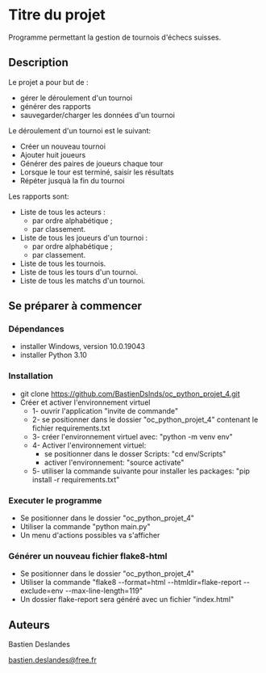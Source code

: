 # Titre du projet

Programme permettant la gestion de tournois d'échecs suisses.

## Description

Le projet a pour but de :
* gérer le déroulement d'un tournoi
* générer des rapports
* sauvegarder/charger les données d'un tournoi

Le déroulement d'un tournoi est le suivant:
* Créer un nouveau tournoi
* Ajouter huit joueurs
* Générer des paires de joueurs chaque tour
* Lorsque le tour est terminé, saisir les résultats
* Répéter jusquà la fin du tournoi

Les rapports sont:
* Liste de tous les acteurs :
    * par ordre alphabétique ;
    * par classement.
* Liste de tous les joueurs d'un tournoi :
    * par ordre alphabétique ;
    * par classement.
* Liste de tous les tournois.
* Liste de tous les tours d'un tournoi.
* Liste de tous les matchs d'un tournoi.


## Se préparer à commencer

### Dépendances

* installer Windows, version 10.0.19043
* installer Python 3.10

### Installation

* git clone https://github.com/BastienDslnds/oc_python_projet_4.git
* Créer et activer l'environnement virtuel 
  * 1- ouvrir l'application "invite de commande"
  * 2- se positionner dans le dossier "oc_python_projet_4" contenant le fichier requirements.txt
  * 3- créer l'environnement virtuel avec: "python -m venv env"
  * 4- Activer l'environnement virtuel:
    * se positionner dans le dosser Scripts: "cd env/Scripts"
    * activer l'environnement: "source activate"
  * 5- utiliser la commande suivante pour installer les packages: "pip install -r requirements.txt"

### Executer le programme

* Se positionner dans le dossier "oc_python_projet_4"
* Utiliser la commande "python main.py"
* Un menu d'actions possibles va s'afficher

### Générer un nouveau fichier flake8-html

* Se positionner dans le dossier "oc_python_projet_4"
* Utiliser la commande "flake8 --format=html --htmldir=flake-report --exclude=env --max-line-length=119"
* Un dossier flake-report sera généré avec un fichier "index.html"

## Auteurs

Bastien Deslandes

bastien.deslandes@free.fr